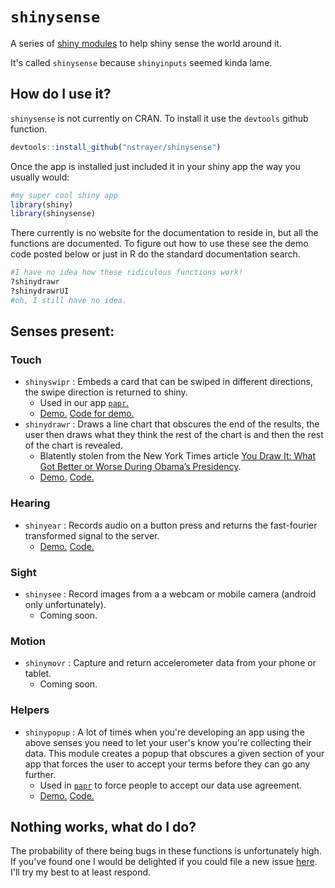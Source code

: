 # `shinysense`

A series of [shiny modules](https://www.rstudio.com/resources/webinars/understanding-shiny-modules/) to help shiny sense the world around it.

It's called `shinysense` because `shinyinputs` seemed kinda lame.

## How do I use it?

`shinysense` is not currently on CRAN. To install it use the `devtools` github function.

```r
devtools::install_github("nstrayer/shinysense")
```

Once the app is installed just included it in your shiny app the way you usually would:

```r
#my super cool shiny app
library(shiny)
library(shinysense)
```

There currently is no website for the documentation to reside in, but all the functions are documented. To figure out how to use these see the demo code posted below or just in R do the standard documentation search.

```r
#I have no idea how these ridiculous functions work!
?shinydrawr
?shinydrawrUI
#oh, I still have no idea.
```

## Senses present:

### Touch
  - `shinyswipr` : Embeds a card that can be swiped in different directions, the swipe direction is returned to shiny.
      - Used in our app [`papr`.](https://jhubiostatistics.shinyapps.io/papr/)
      - [Demo.](https://nickstrayer.shinyapps.io/shinysense_swipr_demo/) [Code for demo.](https://github.com/nstrayer/shinysense/blob/master/demo/swipr_demo.R)
  - `shinydrawr` : Draws a line chart that obscures the end of the results, the user then draws what they think the rest of the chart is and then the rest of the chart is revealed.
      - Blatently stolen from the New York Times article [You Draw It: What Got Better or
Worse During Obama’s Presidency](https://www.nytimes.com/interactive/2017/01/15/us/politics/you-draw-obama-legacy.html).
      - [Demo.](https://nstrayer.shinyapps.io/drawr_demo/) [Code.](https://github.com/nstrayer/shinysense/blob/master/demo/drawr_demo.R)

### Hearing
  - `shinyear` : Records audio on a button press and returns the fast-fourier transformed signal to the server.
      - [Demo.](https://nickstrayer.shinyapps.io/shinysense_earr_demo/)  [Code.](https://github.com/nstrayer/shinysense/blob/master/demo/earr_demo.R)

### Sight
  - `shinysee` : Record images from a a webcam or mobile camera (android only unfortunately).
      - Coming soon.

### Motion
  - `shinymovr` : Capture and return accelerometer data from your phone or tablet.
      - Coming soon.

### Helpers
  - `shinypopup` : A lot of times when you're developing an app using the above senses you need to let your user's know you're collecting their data. This module creates a popup that obscures a given section of your app that forces the user to accept your terms before they can go any further.
    - Used in [`papr`](https://jhubiostatistics.shinyapps.io/papr/) to force people to accept our data use agreement.
    - [Demo.](https://nickstrayer.shinyapps.io/shinypopup/)  [Code.](https://github.com/nstrayer/shinysense/blob/master/demo/popup_demo.R)


## Nothing works, what do I do?
The probability of there being bugs in these functions is unfortunately high. If you've found one I would be delighted if you could file a new issue [here](https://github.com/nstrayer/shinysense/issues). I'll try my best to at least respond. 
